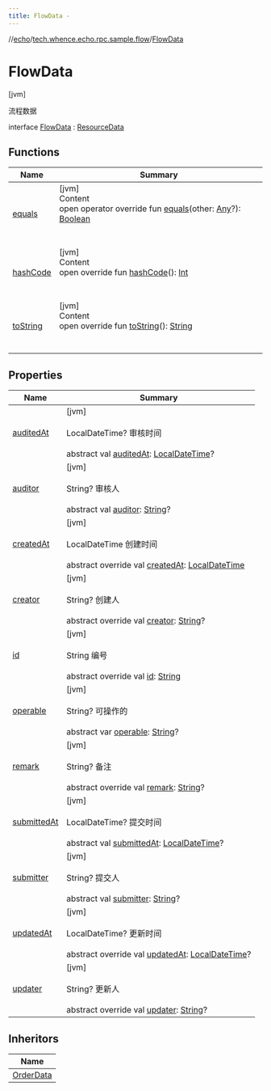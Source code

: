 ```yaml
---
title: FlowData -
---
```

//[echo](../../index.md)/[tech.whence.echo.rpc.sample.flow](../index.md)/[FlowData](index.md)



# FlowData  
 [jvm] 

流程数据

interface [FlowData](index.md) : [ResourceData](../../tech.whence.echo.rpc.sample.resource/-resource-data/index.md)   


## Functions  
  
|  Name|  Summary| 
|---|---|
| [equals](../../tech.whence.echo.webclient.response.exception/-response-unrecognized-exception/index.md#kotlin/Any/equals/#kotlin.Any?/PointingToDeclaration/)| [jvm]  <br>Content  <br>open operator override fun [equals](../../tech.whence.echo.webclient.response.exception/-response-unrecognized-exception/index.md#kotlin/Any/equals/#kotlin.Any?/PointingToDeclaration/)(other: [Any](https://kotlinlang.org/api/latest/jvm/stdlib/kotlin/-any/index.html)?): [Boolean](https://kotlinlang.org/api/latest/jvm/stdlib/kotlin/-boolean/index.html)  <br><br><br>
| [hashCode](../../tech.whence.echo.webclient.response.exception/-response-unrecognized-exception/index.md#kotlin/Any/hashCode/#/PointingToDeclaration/)| [jvm]  <br>Content  <br>open override fun [hashCode](../../tech.whence.echo.webclient.response.exception/-response-unrecognized-exception/index.md#kotlin/Any/hashCode/#/PointingToDeclaration/)(): [Int](https://kotlinlang.org/api/latest/jvm/stdlib/kotlin/-int/index.html)  <br><br><br>
| [toString](../../tech.whence.echo.webclient.response.exception/-response-unrecognized-exception/index.md#kotlin/Any/toString/#/PointingToDeclaration/)| [jvm]  <br>Content  <br>open override fun [toString](../../tech.whence.echo.webclient.response.exception/-response-unrecognized-exception/index.md#kotlin/Any/toString/#/PointingToDeclaration/)(): [String](https://kotlinlang.org/api/latest/jvm/stdlib/kotlin/-string/index.html)  <br><br><br>


## Properties  
  
|  Name|  Summary| 
|---|---|
| [auditedAt](index.md#tech.whence.echo.rpc.sample.flow/FlowData/auditedAt/#/PointingToDeclaration/)|  [jvm] <br><br>LocalDateTime? 审核时间<br><br>abstract val [auditedAt](index.md#tech.whence.echo.rpc.sample.flow/FlowData/auditedAt/#/PointingToDeclaration/): [LocalDateTime](https://docs.oracle.com/javase/8/docs/api/java/time/LocalDateTime.html)?   <br>
| [auditor](index.md#tech.whence.echo.rpc.sample.flow/FlowData/auditor/#/PointingToDeclaration/)|  [jvm] <br><br>String? 审核人<br><br>abstract val [auditor](index.md#tech.whence.echo.rpc.sample.flow/FlowData/auditor/#/PointingToDeclaration/): [String](https://kotlinlang.org/api/latest/jvm/stdlib/kotlin/-string/index.html)?   <br>
| [createdAt](index.md#tech.whence.echo.rpc.sample.flow/FlowData/createdAt/#/PointingToDeclaration/)|  [jvm] <br><br>LocalDateTime 创建时间<br><br>abstract override val [createdAt](index.md#tech.whence.echo.rpc.sample.flow/FlowData/createdAt/#/PointingToDeclaration/): [LocalDateTime](https://docs.oracle.com/javase/8/docs/api/java/time/LocalDateTime.html)   <br>
| [creator](index.md#tech.whence.echo.rpc.sample.flow/FlowData/creator/#/PointingToDeclaration/)|  [jvm] <br><br>String? 创建人<br><br>abstract override val [creator](index.md#tech.whence.echo.rpc.sample.flow/FlowData/creator/#/PointingToDeclaration/): [String](https://kotlinlang.org/api/latest/jvm/stdlib/kotlin/-string/index.html)?   <br>
| [id](index.md#tech.whence.echo.rpc.sample.flow/FlowData/id/#/PointingToDeclaration/)|  [jvm] <br><br>String 编号<br><br>abstract override val [id](index.md#tech.whence.echo.rpc.sample.flow/FlowData/id/#/PointingToDeclaration/): [String](https://kotlinlang.org/api/latest/jvm/stdlib/kotlin/-string/index.html)   <br>
| [operable](index.md#tech.whence.echo.rpc.sample.flow/FlowData/operable/#/PointingToDeclaration/)|  [jvm] <br><br>String? 可操作的<br><br>abstract var [operable](index.md#tech.whence.echo.rpc.sample.flow/FlowData/operable/#/PointingToDeclaration/): [String](https://kotlinlang.org/api/latest/jvm/stdlib/kotlin/-string/index.html)?   <br>
| [remark](index.md#tech.whence.echo.rpc.sample.flow/FlowData/remark/#/PointingToDeclaration/)|  [jvm] <br><br>String? 备注<br><br>abstract override val [remark](index.md#tech.whence.echo.rpc.sample.flow/FlowData/remark/#/PointingToDeclaration/): [String](https://kotlinlang.org/api/latest/jvm/stdlib/kotlin/-string/index.html)?   <br>
| [submittedAt](index.md#tech.whence.echo.rpc.sample.flow/FlowData/submittedAt/#/PointingToDeclaration/)|  [jvm] <br><br>LocalDateTime? 提交时间<br><br>abstract val [submittedAt](index.md#tech.whence.echo.rpc.sample.flow/FlowData/submittedAt/#/PointingToDeclaration/): [LocalDateTime](https://docs.oracle.com/javase/8/docs/api/java/time/LocalDateTime.html)?   <br>
| [submitter](index.md#tech.whence.echo.rpc.sample.flow/FlowData/submitter/#/PointingToDeclaration/)|  [jvm] <br><br>String? 提交人<br><br>abstract val [submitter](index.md#tech.whence.echo.rpc.sample.flow/FlowData/submitter/#/PointingToDeclaration/): [String](https://kotlinlang.org/api/latest/jvm/stdlib/kotlin/-string/index.html)?   <br>
| [updatedAt](index.md#tech.whence.echo.rpc.sample.flow/FlowData/updatedAt/#/PointingToDeclaration/)|  [jvm] <br><br>LocalDateTime? 更新时间<br><br>abstract override val [updatedAt](index.md#tech.whence.echo.rpc.sample.flow/FlowData/updatedAt/#/PointingToDeclaration/): [LocalDateTime](https://docs.oracle.com/javase/8/docs/api/java/time/LocalDateTime.html)?   <br>
| [updater](index.md#tech.whence.echo.rpc.sample.flow/FlowData/updater/#/PointingToDeclaration/)|  [jvm] <br><br>String? 更新人<br><br>abstract override val [updater](index.md#tech.whence.echo.rpc.sample.flow/FlowData/updater/#/PointingToDeclaration/): [String](https://kotlinlang.org/api/latest/jvm/stdlib/kotlin/-string/index.html)?   <br>


## Inheritors  
  
|  Name| 
|---|
| [OrderData](../../tech.whence.echo.rpc.sample.order/-order-data/index.md)

